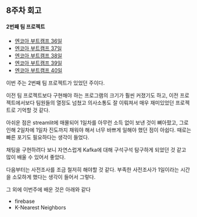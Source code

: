 ## 8주차 회고
#### 2번째 팀 프로젝트

- [엔코아 부트캠프 36일](https://mingk42.github.io/bloGit/%EC%97%94%EC%BD%94%EC%95%84-%EB%B6%80%ED%8A%B8%EC%BA%A0%ED%94%84-36~38%EC%9D%BC%EC%B0%A8/)
- [엔코아 부트캠프 37일](https://mingk42.github.io/bloGit/%EC%97%94%EC%BD%94%EC%95%84-%EB%B6%80%ED%8A%B8%EC%BA%A0%ED%94%84-36~38%EC%9D%BC%EC%B0%A8/)
- [엔코아 부트캠프 38일](https://mingk42.github.io/bloGit/%EC%97%94%EC%BD%94%EC%95%84-%EB%B6%80%ED%8A%B8%EC%BA%A0%ED%94%84-36~38%EC%9D%BC%EC%B0%A8/)
- [엔코아 부트캠프 39일](https://mingk42.github.io/bloGit/%EC%97%94%EC%BD%94%EC%95%84-%EB%B6%80%ED%8A%B8%EC%BA%A0%ED%94%84-39%EC%9D%BC%EC%B0%A8/)
- [엔코아 부트캠프 40일](https://mingk42.github.io/bloGit/%EC%97%94%EC%BD%94%EC%95%84-%EB%B6%80%ED%8A%B8%EC%BA%A0%ED%94%84-40%EC%9D%BC%EC%B0%A8/)

이번 주는 2번째 팀 프로젝트가 있었던 주이다.

이전 팀 프로젝트보다 구현해야 하는 프로그램의 크기가 훨씬 커졌기도 하고, 이전 프로젝트에서보다 팀원들의 열정도 넘쳤고 의사소통도 잘 이뤄져서 매우 재미있었던 프로젝트로 기억할 것 같다.

아쉬운 점은 streamlit에 매몰되어 1일차를 아무런 소득 없이 보낸 것이 뼈아팠고, 그로 인해 2일차에 1일차 진도까지 채워야 해서 너무 바쁘게 일해야 했던 점이 아쉽다. 때로는 빠른 포기도 필요하다는 생각이 들었다.

채팅을 구현하려다 보니 자연스럽게 Kafka에 대해 구석구석 탐구하게 되었던 것 같고 많이 배울 수 있어서 좋았다.

다음부터는 사전조사를 조금 철저히 해야할 것 같다. 부족한 사전조사가 1일이라는 시간을 소모하게 했다는 생각이 들어서 그렇다.

그 외에 이번주에 배운 것은 아래와 같다

- firebase
- K-Nearest Neighbors

